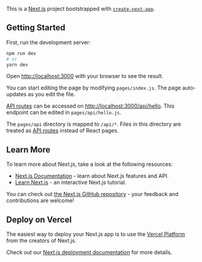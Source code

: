 This is a [Next.js](https://nextjs.org/) project bootstrapped with [`create-next-app`](https://github.com/vercel/next.js/tree/canary/packages/create-next-app).

## Getting Started

First, run the development server:

```bash                   
npm run dev
# or         
yarn dev              
```           

Open [http://localhost:3000](http://localhost:3000) with your browser to see the result.           
               
You can start editing the page by modifying `pages/index.js`. The page auto-updates as you edit the file.

[API routes](https://nextjs.org/docs/api-routes/introduction) can be accessed on [http://localhost:3000/api/hello](http://localhost:3000/api/hello). This endpoint can be edited in `pages/api/hello.js`.                    

The `pages/api` directory is mapped to `/api/*`. Files in this directory are treated as [API routes](https://nextjs.org/docs/api-routes/introduction) instead of React pages.             

## Learn More                               
           
To learn more about Next.js, take a look at the following resources:

- [Next.js Documentation](https://nextjs.org/docs) - learn about Next.js features and API.
- [Learn Next.js](https://nextjs.org/learn) - an interactive Next.js tutorial.               

You can check out [the Next.js GitHub repository](https://github.com/vercel/next.js/) - your feedback and contributions are welcome!

## Deploy on Vercel
               
The easiest way to deploy your Next.js app is to use the [Vercel Platform](https://vercel.com/new?utm_medium=default-template&filter=next.js&utm_source=create-next-app&utm_campaign=create-next-app-readme) from the creators of Next.js.

Check out our [Next.js deployment documentation](https://nextjs.org/docs/deployment) for more details.

